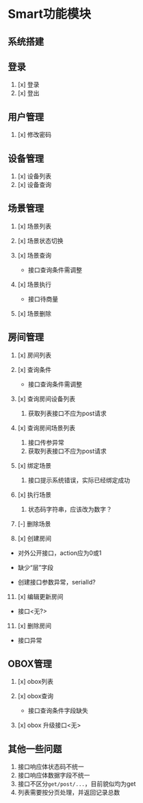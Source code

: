 # Smart功能模块

## 系统搭建

## 登录

1. [x] 登录
2. [x] 登出

## 用户管理

1. [x] 修改密码

## 设备管理

1. [x] 设备列表
2. [x] 设备查询

## 场景管理

1. [x] 场景列表
2. [x] 场景状态切换
3. [x] 场景查询

   - 接口查询条件需调整

4. [x] 场景执行

   - 接口待商量

5. [x] 场景删除

## 房间管理

1. [x] 房间列表
2. [x] 查询条件

   - 接口查询条件需调整

3. [x] 查询房间设备列表

   1. 获取列表接口不应为post请求

5. [x] 查询房间场景列表

   1. 接口传参异常
   2. 获取列表接口不应为post请求

6. [x] 绑定场景

    1. 接口提示系统错误，实际已经绑定成功


7. [x] 执行场景

    1. 状态码字符串，应该改为数字？


8. [-] 删除场景

9.  [x] 创建房间

   - 对外公开接口，action应为0或1

   - 缺少“层”字段

   - 创建接口参数异常，serialId?


11. [x] 编辑更新房间

   - 接口<无?>

11. [x] 删除房间

   - 接口异常

## OBOX管理

1. [x] obox列表
2. [x] obox查询

   - 接口查询条件字段缺失

3. [x] obox 升级接口<无>



## 其他一些问题

1. 接口响应体状态码不统一
2. 接口响应体数据字段不统一
3. 接口不区分`get/post/...`，目前貌似均为get
4. 列表需要按分页处理，并返回记录总数
